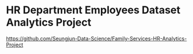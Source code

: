 

# HR Department Employees Dataset Analytics Project

https://github.com/Seungjun-Data-Science/Family-Services-HR-Analytics-Project
